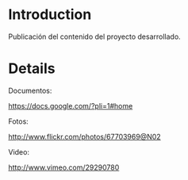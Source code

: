 # Introduction #

Publicación del contenido del proyecto desarrollado.


# Details #

Documentos:

<a>
<a href='https://docs.google.com/?pli=1#home'>https://docs.google.com/?pli=1#home</a> </a>

Fotos:

http://www.flickr.com/photos/67703969@N02

Video:

http://www.vimeo.com/29290780